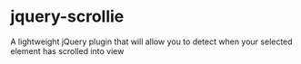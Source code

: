 jquery-scrollie
===============

A lightweight jQuery plugin that will allow you to detect when your selected element has scrolled into view
